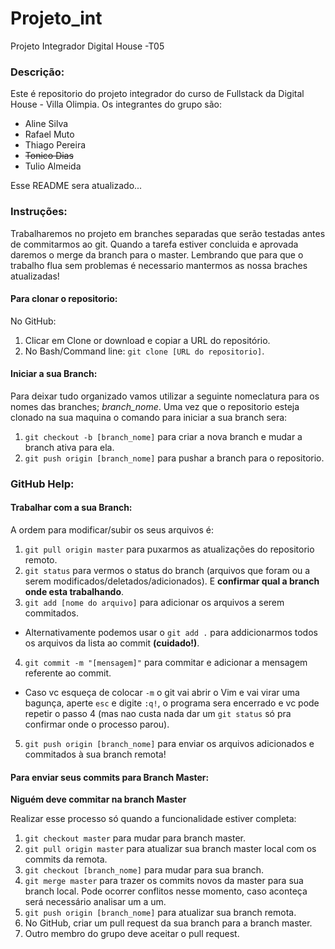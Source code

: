 ﻿# Projeto_int
Projeto Integrador Digital House -T05

### Descrição:
Este é repositorio do projeto integrador do curso de Fullstack da Digital House - Villa Olimpia. Os integrantes do grupo são:

- Aline Silva
- Rafael Muto
- Thiago Pereira
- ~~Tonico Dias~~
- Tulio Almeida

Esse README sera atualizado...

### Instruções:
Trabalharemos no projeto em branches separadas que serão testadas antes de commitarmos ao git. Quando a tarefa estiver concluida e aprovada daremos o merge da branch para o master. Lembrando que para que o trabalho flua sem problemas é necessario mantermos as nossa braches atualizadas!

#### Para clonar o repositorio:

No GitHub:

1. Clicar em Clone or download e copiar a URL do repositório.
2. No Bash/Command line: `git clone [URL do repositorio]`.

#### Iniciar a sua Branch:
Para deixar tudo organizado vamos utilizar a seguinte nomeclatura para os nomes das branches; *branch_nome*.
Uma vez que o repositorio esteja clonado na sua maquina o comando para iniciar a sua branch sera:

1. `git checkout -b [branch_nome]` para criar a nova branch e mudar a branch ativa para ela.
2. `git push origin [branch_nome]` para pushar a branch para o repositorio.

### GitHub Help:

#### Trabalhar com a sua Branch:

A ordem para modificar/subir os seus arquivos é:
1. `git pull origin master` para puxarmos as atualizações do repositorio remoto.
2. `git status` para vermos o status do branch (arquivos que foram ou a serem modificados/deletados/adicionados). E **confirmar qual a branch onde esta trabalhando**.
3. `git add [nome do arquivo]` para adicionar os arquivos a serem commitados.
  * Alternativamente podemos usar o `git add .` para addicionarmos todos os arquivos da lista ao commit **(cuidado!)**.
4. `git commit -m "[mensagem]"` para commitar e adicionar a mensagem referente ao commit.
  * Caso vc esqueça de colocar `-m` o git vai abrir o Vim e vai virar uma bagunça, aperte `esc` e digite `:q!`, o programa sera encerrado e vc pode repetir o passo 4 (mas nao custa nada dar um `git status` só pra confirmar onde o processo parou).
5. `git push origin [branch_nome]` para enviar os arquivos adicionados e commitados à sua branch remota!

#### Para enviar seus commits para Branch Master: 

**Niguém deve commitar na branch Master**

Realizar esse processo só quando a funcionalidade estiver completa:
1. `git checkout master` para mudar para branch master.
2. `git pull origin master` para atualizar sua branch master local com os commits da remota.
3. `git checkout [branch_nome]` para mudar para sua branch.
4. `git merge master` para trazer os commits novos da master para sua branch local. Pode ocorrer conflitos nesse momento, caso aconteça será necessário analisar um a um.
5. `git push origin [branch_nome]` para atualizar sua branch remota.
6. No GitHub, criar um pull request da sua branch para a branch master.
7. Outro membro do grupo deve aceitar o pull request.
